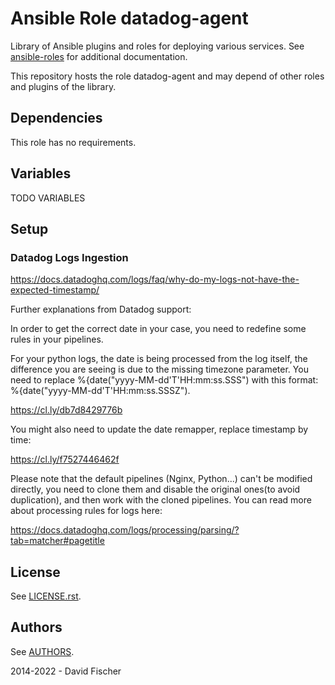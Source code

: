 # Ansible Role datadog-agent

Library of Ansible plugins and roles for deploying various services.
See [ansible-roles](https://github.com/davidfischer-ch/ansible-roles) for additional documentation.

This repository hosts the role datadog-agent and may depend of other roles and plugins of the library.

## Dependencies

This role has no requirements.

## Variables

TODO VARIABLES

## Setup

### Datadog Logs Ingestion

https://docs.datadoghq.com/logs/faq/why-do-my-logs-not-have-the-expected-timestamp/

Further explanations from Datadog support:

In order to get the correct date in your case, you need to redefine some rules in your pipelines.

For your python logs, the date is being processed from the log itself, the difference you are seeing
is due to the missing timezone parameter. You need to replace %{date("yyyy-MM-dd'T'HH:mm:ss.SSS")
with this format: %{date("yyyy-MM-dd'T'HH:mm:ss.SSSZ").

https://cl.ly/db7d8429776b

You might also need to update the date remapper, replace timestamp by time:

https://cl.ly/f7527446462f

Please note that the default pipelines (Nginx, Python...) can't be modified directly, you need to
clone them and disable the original ones(to avoid duplication), and then work with the cloned
pipelines. You can read more about processing rules for logs here:

https://docs.datadoghq.com/logs/processing/parsing/?tab=matcher#pagetitle

## License

See [LICENSE.rst](LICENSE.rst).

## Authors

See [AUTHORS](AUTHORS).

2014-2022 - David Fischer
